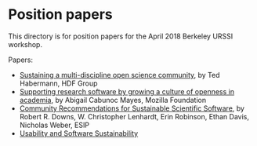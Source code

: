 # Position papers

This directory is for position papers for the April 2018 Berkeley URSSI workshop.

Papers:
* [Sustaining a multi-discipline open science community](Sustaining_a_multi-discipline_open_science_community.pdf), by Ted Habermann, HDF Group
* [Supporting research software by growing a culture of openness in academia](https://doi.org/10.6084/m9.figshare.6104840.v1), by Abigail Cabunoc Mayes, Mozilla Foundation
* [Community Recommendations for Sustainable Scientific Software](https://doi.org/10.5334/jors.bt), by Robert R. Downs,  W. Christopher Lenhardt, Erin Robinson, Ethan Davis, Nicholas Weber, ESIP
* [Usability and Software Sustainability](usability.md)
